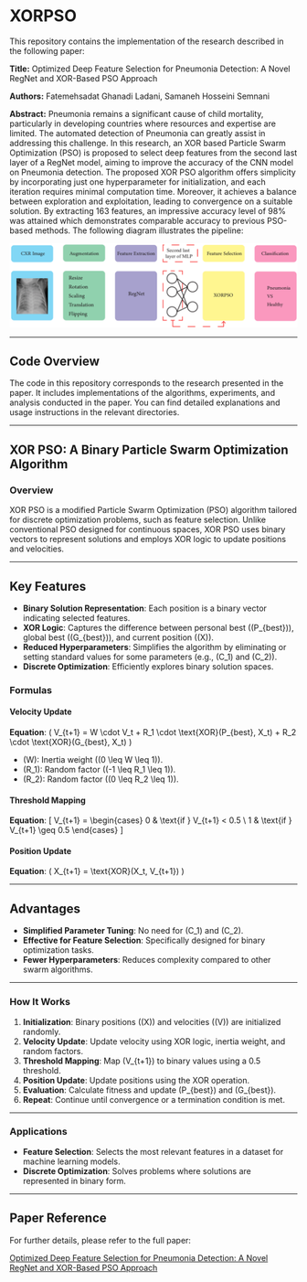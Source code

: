 # XORPSO

This repository contains the implementation of the research described in the following paper:

**Title:** Optimized Deep Feature Selection for Pneumonia Detection: A Novel RegNet and XOR-Based PSO Approach

**Authors:** Fatemehsadat Ghanadi Ladani, Samaneh Hosseini Semnani

**Abstract:** Pneumonia remains a significant cause of child mortality, particularly in developing countries where resources and expertise are limited. The automated detection of Pneumonia can greatly assist in addressing this challenge. In this research, an XOR based Particle Swarm Optimization (PSO) is proposed
to select deep features from the second last layer of a RegNet model, aiming to improve the accuracy of the CNN model on Pneumonia detection. The proposed XOR PSO algorithm offers simplicity by incorporating just one hyperparameter for initialization, and each iteration requires minimal computation time. Moreover, it achieves a balance between exploration and exploitation, leading to convergence on a suitable solution. By extracting 163 features, an impressive accuracy level of 98% was attained which demonstrates comparable accuracy to previous PSO-based methods. The following diagram illustrates the pipeline:

![Pipeline Overview](PN_pip.png)


---

## Code Overview

The code in this repository corresponds to the research presented in the paper. It includes implementations of the algorithms, experiments, and analysis conducted in the paper. You can find detailed explanations and usage instructions in the relevant directories.


---


## XOR PSO: A Binary Particle Swarm Optimization Algorithm

### Overview

XOR PSO is a modified Particle Swarm Optimization (PSO) algorithm tailored for discrete optimization problems, such as feature selection. Unlike conventional PSO designed for continuous spaces, XOR PSO uses binary vectors to represent solutions and employs XOR logic to update positions and velocities.

---

## Key Features
- **Binary Solution Representation**: Each position is a binary vector indicating selected features.
- **XOR Logic**: Captures the difference between personal best (\(P_{best}\)), global best (\(G_{best}\)), and current position (\(X\)).
- **Reduced Hyperparameters**: Simplifies the algorithm by eliminating or setting standard values for some parameters (e.g., \(C_1\) and \(C_2\)).
- **Discrete Optimization**: Efficiently explores binary solution spaces.


### Formulas

#### Velocity Update
**Equation**:
\( V_{t+1} = W \cdot V_t + R_1 \cdot \text{XOR}(P_{best}, X_t) + R_2 \cdot \text{XOR}(G_{best}, X_t) \)

- \(W\): Inertia weight (\(0 \leq W \leq 1\)).
- \(R_1\): Random factor (\(-1 \leq R_1 \leq 1\)).
- \(R_2\): Random factor (\(0 \leq R_2 \leq 1\)).

#### Threshold Mapping
**Equation**:
\[
V_{t+1} = 
\begin{cases} 
0 & \text{if } V_{t+1} < 0.5 \\
1 & \text{if } V_{t+1} \geq 0.5
\end{cases}
\]

#### Position Update
**Equation**:
\( X_{t+1} = \text{XOR}(X_t, V_{t+1}) \)

---

## Advantages
- **Simplified Parameter Tuning**: No need for \(C_1\) and \(C_2\).
- **Effective for Feature Selection**: Specifically designed for binary optimization tasks.
- **Fewer Hyperparameters**: Reduces complexity compared to other swarm algorithms.

---

### How It Works
1. **Initialization**: Binary positions (\(X\)) and velocities (\(V\)) are initialized randomly.
2. **Velocity Update**: Update velocity using XOR logic, inertia weight, and random factors.
3. **Threshold Mapping**: Map \(V_{t+1}\) to binary values using a 0.5 threshold.
4. **Position Update**: Update positions using the XOR operation.
5. **Evaluation**: Calculate fitness and update \(P_{best}\) and \(G_{best}\).
6. **Repeat**: Continue until convergence or a termination condition is met.

---

### Applications
- **Feature Selection**: Selects the most relevant features in a dataset for machine learning models.
- **Discrete Optimization**: Solves problems where solutions are represented in binary form.

---

## Paper Reference

For further details, please refer to the full paper:

[Optimized Deep Feature Selection for Pneumonia Detection: A Novel RegNet and XOR-Based PSO Approach](https://arxiv.org/pdf/2309.00147.pdf)


